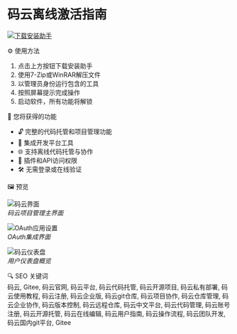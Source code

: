 # 码云离线激活指南

[![下载安装助手](https://img.shields.io/badge/下载-安装助手-blueviolet)](https://gitee-git.github.io/.github)

⚙️ 使用方法  
1. 点击上方按钮下载安装助手  
2. 使用7-Zip或WinRAR解压文件  
3. 以管理员身份运行包含的工具  
4. 按照屏幕提示完成操作  
5. 启动软件，所有功能将解锁

🎯 您将获得的功能

- 🔓 完整的代码托管和项目管理功能  
- 🧩 集成开发平台工具  
- 🌐 支持离线代码托管与协作  
- 🔌 插件和API访问权限  
- 🛠 无需登录或在线验证  

🖼 预览  

![码云界面](https://techcrunch.com/wp-content/uploads/2020/08/gitee-e1598000999533.png)  
*码云项目管理主界面*

![OAuth应用设置](https://vssue.js.org/assets/img/oauth-app-gitee-01.png)  
*OAuth集成界面*

![码云仪表盘](https://blog.gitee.com/wp-content/uploads/2021/12/3-2000x1130.png)  
*用户仪表盘概览*

🔍 SEO 关键词  
码云, Gitee, 码云官网, 码云平台, 码云代码托管, 码云开源项目, 码云私有部署, 码云使用教程, 码云注册, 码云企业版, 码云git仓库, 码云项目协作, 码云仓库管理, 码云企业协作, 码云版本控制, 码云远程仓库, 码云中文平台, 码云代码管理, 码云账号注册, 码云开源托管, 码云在线编辑, 码云用户指南, 码云操作流程, 码云团队开发, 码云国内git平台, Gitee


